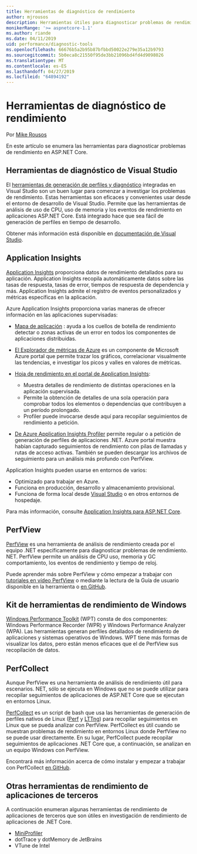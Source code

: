 ```yaml
---
title: Herramientas de diagnóstico de rendimiento
author: mjrousos
description: Herramientas útiles para diagnosticar problemas de rendimiento en aplicaciones ASP.NET Core.
monikerRange: '>= aspnetcore-1.1'
ms.author: riande
ms.date: 04/11/2019
uid: performance/diagnostic-tools
ms.openlocfilehash: 66676b5a2b95b87bfbbd50022e279e35a12b9793
ms.sourcegitcommit: 5b0eca8c21550f95de3bb21096bd4fd4d9098026
ms.translationtype: MT
ms.contentlocale: es-ES
ms.lasthandoff: 04/27/2019
ms.locfileid: "64894192"
---
```

# <a name="performance-diagnostic-tools"></a>Herramientas de diagnóstico de rendimiento

Por [Mike Rousos](https://github.com/mjrousos)

En este artículo se enumera las herramientas para diagnosticar problemas de rendimiento en ASP.NET Core.

## <a name="visual-studio-diagnostic-tools"></a>Herramientas de diagnóstico de Visual Studio

El [herramientas de generación de perfiles y diagnóstico](/visualstudio/profiling) integradas en Visual Studio son un buen lugar para comenzar a investigar los problemas de rendimiento. Estas herramientas son eficaces y convenientes usar desde el entorno de desarrollo de Visual Studio. Permite que las herramientas de análisis de uso de CPU, uso de memoria y los eventos de rendimiento en aplicaciones ASP.NET Core. Está integrado hace que sea fácil de generación de perfiles en tiempo de desarrollo.

Obtener más información está disponible en [documentación de Visual Studio](/visualstudio/profiling/profiling-overview).

## <a name="application-insights"></a>Application Insights

[Application Insights](/azure/application-insights/app-insights-overview) proporciona datos de rendimiento detallados para su aplicación. Application Insights recopila automáticamente datos sobre las tasas de respuesta, tasas de error, tiempos de respuesta de dependencia y más. Application Insights admite el registro de eventos personalizados y métricas específicas en la aplicación.

Azure Application Insights proporciona varias maneras de ofrecer información en las aplicaciones supervisadas:

- [Mapa de aplicación](/azure/application-insights/app-insights-app-map) : ayuda a los cuellos de botella de rendimiento detectar o zonas activas de un error en todos los componentes de aplicaciones distribuidas.
- [El Explorador de métricas de Azure](/azure/azure-monitor/platform/metrics-getting-started) es un componente de Microsoft Azure portal que permite trazar los gráficos, correlacionar visualmente las tendencias, e investigar los picos y valles en valores de métricas.
- [Hoja de rendimiento en el portal de Application Insights](/azure/application-insights/app-insights-tutorial-performance):

  - Muestra detalles de rendimiento de distintas operaciones en la aplicación supervisada.
  - Permite la obtención de detalles de una sola operación para comprobar todos los elementos o dependencias que contribuyen a un período prolongado.
  - Profiler puede invocarse desde aquí para recopilar seguimientos de rendimiento a petición.

- [De Azure Application Insights Profiler](/azure/azure-monitor/app/profiler) permite regular o a petición de generación de perfiles de aplicaciones .NET.  Azure portal muestra habían capturado seguimientos de rendimiento con pilas de llamadas y rutas de acceso activas. También se pueden descargar los archivos de seguimiento para un análisis más profundo con PerfView.

Application Insights pueden usarse en entornos de varios:

- Optimizado para trabajar en Azure.
- Funciona en producción, desarrollo y almacenamiento provisional.
- Funciona de forma local desde [Visual Studio](/azure/application-insights/app-insights-visual-studio) o en otros entornos de hospedaje.

Para más información, consulte [Application Insights para ASP.NET Core](/azure/application-insights/app-insights-asp-net-core).

## <a name="perfview"></a>PerfView

[PerfView](https://github.com/Microsoft/perfview) es una herramienta de análisis de rendimiento creada por el equipo .NET específicamente para diagnosticar problemas de rendimiento. NET. PerfView permite un análisis de CPU uso, memoria y GC comportamiento, los eventos de rendimiento y tiempo de reloj.

Puede aprender más sobre PerfView y cómo empezar a trabajar con [tutoriales en vídeo PerfView](http://channel9.msdn.com/Series/PerfView-Tutorial) o mediante la lectura de la Guía de usuario disponible en la herramienta o [en GitHub](https://github.com/Microsoft/perfview).

## <a name="windows-performance-toolkit"></a>Kit de herramientas de rendimiento de Windows

[Windows Performance Toolkit](/windows-hardware/test/wpt/) (WPT) consta de dos componentes: Windows Performance Recorder (WPR) y Windows Performance Analyzer (WPA). Las herramientas generan perfiles detallados de rendimiento de aplicaciones y sistemas operativos de Windows. WPT tiene más formas de visualizar los datos, pero están menos eficaces que el de PerfView sus recopilación de datos.

## <a name="perfcollect"></a>PerfCollect

Aunque PerfView es una herramienta de análisis de rendimiento útil para escenarios. NET, sólo se ejecuta en Windows que no se puede utilizar para recopilar seguimientos de aplicaciones de ASP.NET Core que se ejecutan en entornos Linux.

[PerfCollect](https://github.com/dotnet/coreclr/blob/master/Documentation/project-docs/linux-performance-tracing.md) es un script de bash que usa las herramientas de generación de perfiles nativos de Linux ([Perf](https://perf.wiki.kernel.org/index.php/Main_Page) y [LTTng](https://lttng.org/)) para recopilar seguimientos en Linux que se pueda analizar con PerfView. PerfCollect es útil cuando se muestran problemas de rendimiento en entornos Linux donde PerfView no se puede usar directamente. En su lugar, PerfCollect puede recopilar seguimientos de aplicaciones .NET Core que, a continuación, se analizan en un equipo Windows con PerfView.

Encontrará más información acerca de cómo instalar y empezar a trabajar con PerfCollect [en GitHub](https://github.com/dotnet/coreclr/blob/master/Documentation/project-docs/linux-performance-tracing.md).

## <a name="other-third-party-performance-tools"></a>Otras herramientas de rendimiento de aplicaciones de terceros

A continuación enumeran algunas herramientas de rendimiento de aplicaciones de terceros que son útiles en investigación de rendimiento de aplicaciones de .NET Core.

- [MiniProfiler](https://miniprofiler.com/)
- dotTrace y dotMemory de JetBrains
- VTune de Intel
